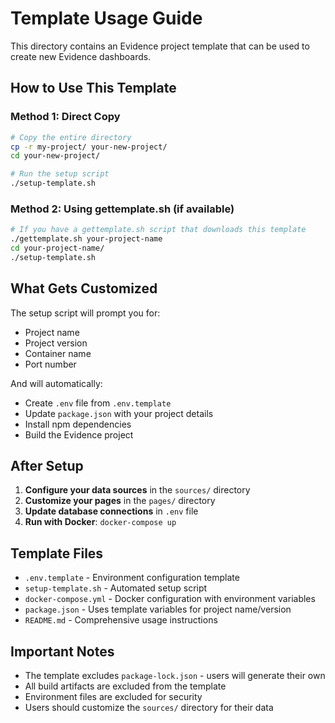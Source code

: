 # Template Usage Guide

This directory contains an Evidence project template that can be used to create new Evidence dashboards.

## How to Use This Template

### Method 1: Direct Copy
```bash
# Copy the entire directory
cp -r my-project/ your-new-project/
cd your-new-project/

# Run the setup script
./setup-template.sh
```

### Method 2: Using gettemplate.sh (if available)
```bash
# If you have a gettemplate.sh script that downloads this template
./gettemplate.sh your-project-name
cd your-project-name/
./setup-template.sh
```

## What Gets Customized

The setup script will prompt you for:
- Project name
- Project version  
- Container name
- Port number

And will automatically:
- Create `.env` file from `.env.template`
- Update `package.json` with your project details
- Install npm dependencies
- Build the Evidence project

## After Setup

1. **Configure your data sources** in the `sources/` directory
2. **Customize your pages** in the `pages/` directory
3. **Update database connections** in `.env` file
4. **Run with Docker**: `docker-compose up`

## Template Files

- `.env.template` - Environment configuration template
- `setup-template.sh` - Automated setup script
- `docker-compose.yml` - Docker configuration with environment variables
- `package.json` - Uses template variables for project name/version
- `README.md` - Comprehensive usage instructions

## Important Notes

- The template excludes `package-lock.json` - users will generate their own
- All build artifacts are excluded from the template
- Environment files are excluded for security
- Users should customize the `sources/` directory for their data
